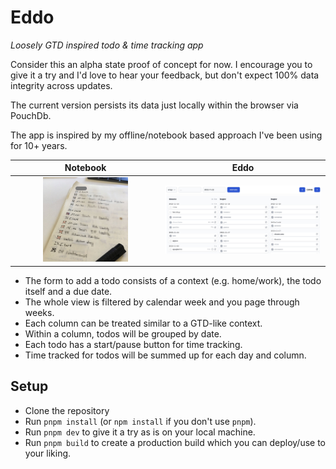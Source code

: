 # Eddo

_Loosely GTD inspired todo & time tracking app_

Consider this an alpha state proof of concept for now. I encourage you to give it a try and I'd love to hear your feedback, but don't expect 100% data integrity across updates.

The current version persists its data just locally within the browser via PouchDb.

The app is inspired by my offline/notebook based approach I've been using for 10+ years.

Notebook             |  Eddo
:-------------------------:|:-------------------------:
<img src="./img/notebook.jpg" alt="notebook" width="60%" /> | <img src="./img/screenshot.png" alt="Eddo screenshot" width="100%" />

- The form to add a todo consists of a context (e.g. home/work), the todo itself and a due date.
- The whole view is filtered by calendar week and you page through weeks.
- Each column can be treated similar to a GTD-like context.
- Within a column, todos will be grouped by date.
- Each todo has a start/pause button for time tracking.
- Time tracked for todos will be summed up for each day and column.

## Setup

- Clone the repository
- Run `pnpm install` (or `npm install` if you don't use `pnpm`).
- Run `pnpm dev` to give it a try as is on your local machine.
- Run `pnpm build` to create a production build which you can deploy/use to your liking.


